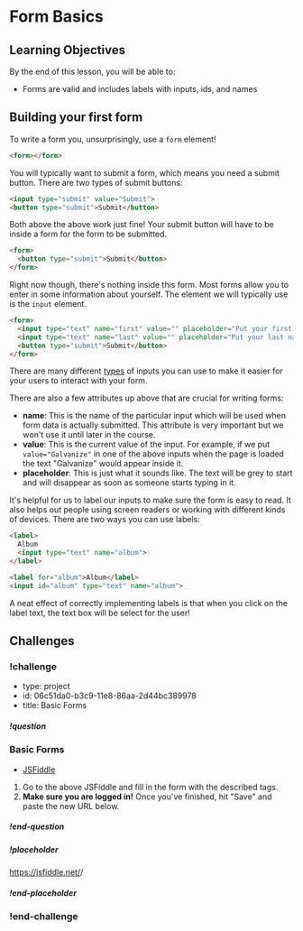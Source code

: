 # Form Basics

## Learning Objectives

By the end of this lesson, you will be able to:

* Forms are valid and includes labels with inputs, ids, and names

## Building your first form

To write a form you, unsurprisingly, use a `form` element!

```html
<form></form>
```

You will typically want to submit a form, which means you need a submit button. There are two types of submit buttons:

```html
<input type="submit" value="Submit">
<button type="submit">Submit</button>
```

Both above the above work just fine! Your submit button will have to be inside a form for the form to be submitted.

```html
<form>
  <button type="submit">Submit</button>
</form>
```

Right now though, there's nothing inside this form. Most forms allow you to enter in some information about yourself. The element we will typically use is the `input` element.

```html
<form>
  <input type="text" name="first" value="" placeholder="Put your first name here...">
  <input type="text" name="last" value="" placeholder="Put your last name here...">
  <button type="submit">Submit</button>
</form>
```

There are many different [types](https://developer.mozilla.org/en-US/docs/Web/HTML/Element/input) of inputs you can use to make it easier for your users to interact with your form.

There are also a few attributes up above that are crucial for writing forms:

* **name**: This is the name of the particular input which will be used when form data is actually submitted. This attribute is very important but we won't use it until later in the course.
* **value**: This is the current value of the input. For example, if we put `value="Galvanize"` in one of the above inputs when the page is loaded the text "Galvanize" would appear inside it.
* **placeholder**: This is just what it sounds like. The text will be grey to start and will disappear as soon as someone starts typing in it.

It's helpful for us to label our inputs to make sure the form is easy to read. It also helps out people using screen readers or working with different kinds of devices. There are two ways you can use labels:

```html
<label>
  Album
  <input type="text" name="album">
</label>
```

```html
<label for="album">Album</label>
<input id="album" type="text" name="album">
```

A neat effect of correctly implementing labels is that when you click on the label text, the text box will be select for the user!

## Challenges

<!-- Question -->

### !challenge

* type: project
* id: 06c51da0-b3c9-11e8-86aa-2d44bc389978
* title: Basic Forms

##### !question

### Basic Forms

* [JSFiddle](https://jsfiddle.net/gh/get/library/pure/gSchool/g67_fiddles/tree/master/basic-forms)

1. Go to the above JSFiddle and fill in the form with the described tags.
1. **Make sure you are logged in!** Once you've finished, hit "Save" and paste the new URL below.

##### !end-question

##### !placeholder

https://jsfiddle.net/<username>/<fiddle-id>

##### !end-placeholder

### !end-challenge
